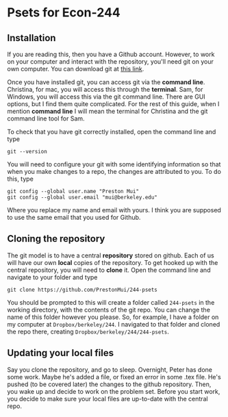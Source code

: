# Psets for Econ-244

## Installation

If you are reading this, then you have a Github account. However, to work on your computer and interact with the repository, you'll need git on your own computer. You can download git at [this link](https://git-scm.com/downloads).

Once you have installed git, you can access git via the **command line**. Christina, for mac, you will access this through the **terminal**. Sam, for Windows, you will access this via the git command line. There are GUI options, but I find them quite complicated. For the rest of this guide, when I mention **command line** I will mean the terminal for Christina and the git command line tool for Sam. 

To check that you have git correctly installed, open the command line and type

```
git --version
```

You will need to configure your git with some identifying information so that when you make changes to a repo, the changes are attributed to you. To do this, type

```
git config --global user.name "Preston Mui"
git config --global user.email "mui@berkeley.edu"
```

Where you replace my name and email with yours. I think you are supposed to use the same email that you used for Github.

## Cloning the repository

The git model is to have a central **repository** stored on github. Each of us will have our own **local** copies of the repository. To get hooked up with the central repository, you will need to **clone** it. Open the command line and navigate to your folder and type

```
git clone https://github.com/PrestonMui/244-psets
```

You should be prompted to 
this will create a folder called ```244-psets``` in the working directory, with the contents of the git repo. You can change the name of this folder however you please. So, for example, I have a folder on my computer at ```Dropbox/berkeley/244```. I navigated to that folder and cloned the repo there, creating ```Dropbox/berkeley/244/244-psets```.

## Updating your local files

Say you clone the repository, and go to sleep. Overnight, Peter has done some work. Maybe he's added a file, or fixed an error in some .tex file. He's pushed (to be covered later) the changes to the github repository. Then, you wake up and decide to work on the problem set. Before you start work, you decide to make sure your local files are up-to-date with the central repo.

